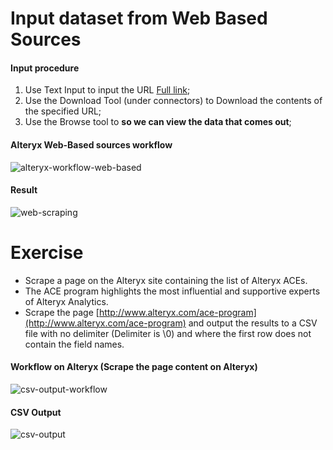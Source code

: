 Input dataset from Web Based Sources
===
#### Input procedure
1. Use Text Input to input the URL [Full link](http://www.5280.com/topdocslist?title=&specialty=All&hospital=All&distance%5Bpostal_code%5D=&distance%5Bsearch_distance%5D=5&distance%5Bsearch_units%5D=mile&field_year_value=&field_doctor_current_year_value_checkbox=0&page=full);
2. Use the Download Tool (under connectors) to Download the contents of the specified URL;
3. Use the Browse tool to **so we can view the data that comes out**;

#### Alteryx Web-Based sources workflow
![alteryx-workflow-web-based](https://cloud.githubusercontent.com/assets/16644017/20640385/d9cc2776-b41f-11e6-9357-ce47a04f303f.JPG)

#### Result
![web-scraping](https://cloud.githubusercontent.com/assets/16644017/20640376/9b4b95a4-b41f-11e6-9c7e-41c18c3d644d.JPG)


Exercise
===
- Scrape a page on the Alteryx site containing the list of Alteryx ACEs.
- The ACE program highlights the most influential and supportive experts of Alteryx Analytics.
- Scrape the page [http://www.alteryx.com/ace-program](http://www.alteryx.com/ace-program) and output the results to a CSV file with no delimiter (Delimiter is \0) and where the first row does not contain the field names.

#### Workflow on Alteryx (Scrape the page content on Alteryx)
![csv-output-workflow](https://cloud.githubusercontent.com/assets/16644017/20640495/8523f4f8-b422-11e6-9376-9421c3328d23.JPG)

#### CSV Output
![csv-output](https://cloud.githubusercontent.com/assets/16644017/20640461/d0f2c57c-b421-11e6-8642-506229278c12.JPG)
